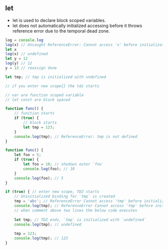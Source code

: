<!-- #### [Go Back ↩](../README.md) -->
## let 

- let is used to declare block scoped variables.
- let does not automatically initialized accessing before it throws reference error due to the temporal dead zone.

```javascript
log = console.log
log(x) // Uncaught ReferenceError: Cannot access 'x' before initialization
let x
log(x) // undefined
let y = 12
log(y) // 12
y = 13 // reassign done

let tmp; // tmp is initialized with undefined

// if you enter new scope{} the tdz starts

// var are function scoped variable
// let const are block spaced

function func() {
    // function starts 
    if (true) {
        // block starts
        let tmp = 123;
    }
    console.log(tmp); // ReferenceError: tmp is not defined
}

function func() {
    let foo = 5;
    if (true) {
        let foo = 10; // shadows outer `foo`
        console.log(foo); // 10
    }
    console.log(foo); // 5
}

if (true) { // enter new scope, TDZ starts
    // Uninitialized binding for `tmp` is created
    tmp = 'abc'; // ReferenceError Cannot access 'tmp' before initialization
    console.log(tmp); // ReferenceError Cannot access 'tmp' before initialization
    // when comment above two lines the below code executes
    
    let tmp; // TDZ ends, `tmp` is initialized with `undefined`
    console.log(tmp); // undefined
    
    tmp = 123;
    console.log(tmp); // 123
}

```
